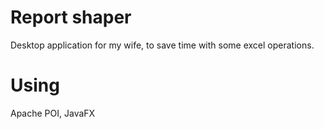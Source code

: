 # Report shaper

Desktop application for my wife, to save time with some excel operations.

# Using

Apache POI, JavaFX
